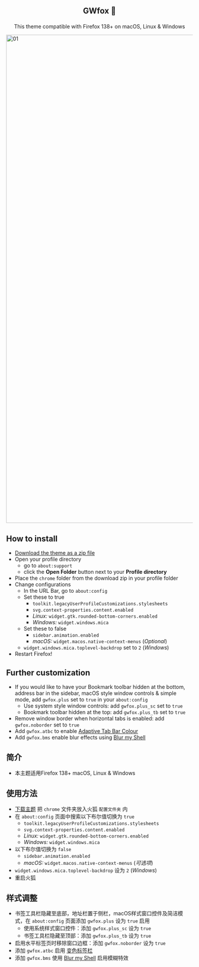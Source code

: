 ## <p align="center"> <b> GWfox 🦊 </b> </p>
<p align="center">This theme compatible with Firefox 138+ on macOS, Linux & Windows</p>
<picture>
<source media="(prefers-color-scheme: light)" srcset="https://github.com/user-attachments/assets/204bffdb-d37f-4a3e-98f6-c21e84b3b46d">
<source media="(prefers-color-scheme: dark)" srcset="https://github.com/user-attachments/assets/0a83cfb1-23ac-4458-8113-536b240d549b">
<img width="1315" alt="01">
</picture>

## How to install

- [Download the theme as a zip file](https://github.com/akkva/gwfox/archive/refs/heads/main.zip)
- Open your profile directory
  - go to `about:support`
  - click the **Open Folder** button next to your **Profile directory**
- Place the `chrome` folder from the download zip in your profile folder
- Change configurations
  - In the URL Bar, go to `about:config`
  - Set these to true
    - `toolkit.legacyUserProfileCustomizations.stylesheets`
    - `svg.context-properties.content.enabled`
    - _Linux:_ `widget.gtk.rounded-bottom-corners.enabled`
    - _Windows:_ `widget.windows.mica`<br>
  - Set these to false
    - `sidebar.animation.enabled`
    - _macOS:_ `widget.macos.native-context-menus` (_Optional_)
  - `widget.windows.mica.toplevel-backdrop` set to `2` (_Windows_)
- Restart Firefox!

## Further customization

- If you would like to have your Bookmark toolbar hidden at the bottom, address bar in the sidebar, macOS style window controls & simple mode, add `gwfox.plus` set to `true` in your `about:config`
  - Use system style window controls: add `gwfox.plus_sc` set to `true`
  - Bookmark toolbar hidden at the top: add `gwfox.plus_tb` set to `true`
- Remove window border when horizontal tabs is enabled: add `gwfox.noborder` set to `true`
- Add `gwfox.atbc` to enable [Adaptive Tab Bar Colour](https://addons.mozilla.org/firefox/addon/adaptive-tab-bar-colour)
- Add `gwfox.bms` enable blur effects using [Blur my Shell](https://extensions.gnome.org/extension/3193/blur-my-shell)

## 简介

- 本主题适用Firefox 138+ macOS, Linux & Windows

## 使用方法

- [下载主题](https://github.com/akkva/gwfox/archive/refs/heads/main.zip) 把 `chrome` 文件夹放入火狐 `配置文件夹` 内
- 在 `about:config` 页面中搜索以下布尔值切换为 `true`
  - `toolkit.legacyUserProfileCustomizations.stylesheets`
  - `svg.context-properties.content.enabled`
  - _Linux:_ `widget.gtk.rounded-bottom-corners.enabled`
  - _Windows:_ `widget.windows.mica`<br>
- 以下布尔值切换为 `false`
  - `sidebar.animation.enabled`
  - _macOS:_ `widget.macos.native-context-menus` (_可选项_)
- `widget.windows.mica.toplevel-backdrop` 设为 `2` (_Windows_)
- 重启火狐

## 样式调整

- 书签工具栏隐藏至底部，地址栏置于侧栏，macOS样式窗口控件及简洁模式，在 `about:config` 页面添加 `gwfox.plus` 设为 `true` 启用
  - 使用系统样式窗口控件：添加 `gwfox.plus_sc` 设为 `true`
  - 书签工具栏隐藏至顶部：添加 `gwfox.plus_tb` 设为 `true`
- 启用水平标签页时移除窗口边框：添加 `gwfox.noborder` 设为 `true`
- 添加 `gwfox.atbc` 启用 [变色标签栏](https://addons.mozilla.org/firefox/addon/adaptive-tab-bar-colour)
- 添加 `gwfox.bms` 使用 [Blur my Shell](https://extensions.gnome.org/extension/3193/blur-my-shell) 启用模糊特效
